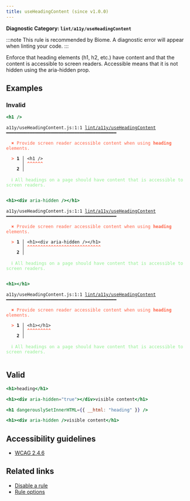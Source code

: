 ```yaml
---
title: useHeadingContent (since v1.0.0)
---
```


**Diagnostic Category: `lint/a11y/useHeadingContent`**

:::note
This rule is recommended by Biome. A diagnostic error will appear when linting your code.
:::

Enforce that heading elements (h1, h2, etc.) have content and that the content is accessible to screen readers. Accessible means that it is not hidden using the aria-hidden prop.

## Examples

### Invalid

```jsx
<h1 />
```

<pre class="language-text"><code class="language-text">a11y/useHeadingContent.js:1:1 <a href="https://biomejs.dev/linter/rules/use-heading-content">lint/a11y/useHeadingContent</a> ━━━━━━━━━━━━━━━━━━━━━━━━━━━━━━━━━━━━━━━━━━

<strong><span style="color: Tomato;">  </span></strong><strong><span style="color: Tomato;">✖</span></strong> <span style="color: Tomato;">Provide screen reader accessible content when using </span><span style="color: Tomato;"><strong>heading</strong></span><span style="color: Tomato;">  elements.</span>
  
<strong><span style="color: Tomato;">  </span></strong><strong><span style="color: Tomato;">&gt;</span></strong> <strong>1 │ </strong>&lt;h1 /&gt;
   <strong>   │ </strong><strong><span style="color: Tomato;">^</span></strong><strong><span style="color: Tomato;">^</span></strong><strong><span style="color: Tomato;">^</span></strong><strong><span style="color: Tomato;">^</span></strong><strong><span style="color: Tomato;">^</span></strong><strong><span style="color: Tomato;">^</span></strong>
    <strong>2 │ </strong>
  
<strong><span style="color: lightgreen;">  </span></strong><strong><span style="color: lightgreen;">ℹ</span></strong> <span style="color: lightgreen;">All headings on a page should have content that is accessible to screen readers.</span>
  
</code></pre>

```jsx
<h1><div aria-hidden /></h1>
```

<pre class="language-text"><code class="language-text">a11y/useHeadingContent.js:1:1 <a href="https://biomejs.dev/linter/rules/use-heading-content">lint/a11y/useHeadingContent</a> ━━━━━━━━━━━━━━━━━━━━━━━━━━━━━━━━━━━━━━━━━━

<strong><span style="color: Tomato;">  </span></strong><strong><span style="color: Tomato;">✖</span></strong> <span style="color: Tomato;">Provide screen reader accessible content when using </span><span style="color: Tomato;"><strong>heading</strong></span><span style="color: Tomato;">  elements.</span>
  
<strong><span style="color: Tomato;">  </span></strong><strong><span style="color: Tomato;">&gt;</span></strong> <strong>1 │ </strong>&lt;h1&gt;&lt;div aria-hidden /&gt;&lt;/h1&gt;
   <strong>   │ </strong><strong><span style="color: Tomato;">^</span></strong><strong><span style="color: Tomato;">^</span></strong><strong><span style="color: Tomato;">^</span></strong><strong><span style="color: Tomato;">^</span></strong><strong><span style="color: Tomato;">^</span></strong><strong><span style="color: Tomato;">^</span></strong><strong><span style="color: Tomato;">^</span></strong><strong><span style="color: Tomato;">^</span></strong><strong><span style="color: Tomato;">^</span></strong><strong><span style="color: Tomato;">^</span></strong><strong><span style="color: Tomato;">^</span></strong><strong><span style="color: Tomato;">^</span></strong><strong><span style="color: Tomato;">^</span></strong><strong><span style="color: Tomato;">^</span></strong><strong><span style="color: Tomato;">^</span></strong><strong><span style="color: Tomato;">^</span></strong><strong><span style="color: Tomato;">^</span></strong><strong><span style="color: Tomato;">^</span></strong><strong><span style="color: Tomato;">^</span></strong><strong><span style="color: Tomato;">^</span></strong><strong><span style="color: Tomato;">^</span></strong><strong><span style="color: Tomato;">^</span></strong><strong><span style="color: Tomato;">^</span></strong><strong><span style="color: Tomato;">^</span></strong><strong><span style="color: Tomato;">^</span></strong><strong><span style="color: Tomato;">^</span></strong><strong><span style="color: Tomato;">^</span></strong><strong><span style="color: Tomato;">^</span></strong>
    <strong>2 │ </strong>
  
<strong><span style="color: lightgreen;">  </span></strong><strong><span style="color: lightgreen;">ℹ</span></strong> <span style="color: lightgreen;">All headings on a page should have content that is accessible to screen readers.</span>
  
</code></pre>

```jsx
<h1></h1>
```

<pre class="language-text"><code class="language-text">a11y/useHeadingContent.js:1:1 <a href="https://biomejs.dev/linter/rules/use-heading-content">lint/a11y/useHeadingContent</a> ━━━━━━━━━━━━━━━━━━━━━━━━━━━━━━━━━━━━━━━━━━

<strong><span style="color: Tomato;">  </span></strong><strong><span style="color: Tomato;">✖</span></strong> <span style="color: Tomato;">Provide screen reader accessible content when using </span><span style="color: Tomato;"><strong>heading</strong></span><span style="color: Tomato;">  elements.</span>
  
<strong><span style="color: Tomato;">  </span></strong><strong><span style="color: Tomato;">&gt;</span></strong> <strong>1 │ </strong>&lt;h1&gt;&lt;/h1&gt;
   <strong>   │ </strong><strong><span style="color: Tomato;">^</span></strong><strong><span style="color: Tomato;">^</span></strong><strong><span style="color: Tomato;">^</span></strong><strong><span style="color: Tomato;">^</span></strong><strong><span style="color: Tomato;">^</span></strong><strong><span style="color: Tomato;">^</span></strong><strong><span style="color: Tomato;">^</span></strong><strong><span style="color: Tomato;">^</span></strong><strong><span style="color: Tomato;">^</span></strong>
    <strong>2 │ </strong>
  
<strong><span style="color: lightgreen;">  </span></strong><strong><span style="color: lightgreen;">ℹ</span></strong> <span style="color: lightgreen;">All headings on a page should have content that is accessible to screen readers.</span>
  
</code></pre>

## Valid

```jsx
<h1>heading</h1>
```

```jsx
<h1><div aria-hidden="true"></div>visible content</h1>
```

```jsx
<h1 dangerouslySetInnerHTML={{ __html: "heading" }} />
```

```jsx
<h1><div aria-hidden />visible content</h1>
```

## Accessibility guidelines

- [WCAG 2.4.6](https://www.w3.org/TR/UNDERSTANDING-WCAG20/navigation-mechanisms-descriptive.html)

## Related links

- [Disable a rule](/linter/#disable-a-lint-rule)
- [Rule options](/linter/#rule-options)
